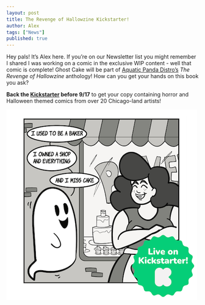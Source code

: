 ```yaml
---
layout: post
title: The Revenge of Hallowzine Kickstarter!
author: Alex
tags: ["News"]
published: true
---
```


Hey pals! It’s Alex here. If you’re on our Newsletter list you might remember I shared I was working on a comic in the exclusive WIP content - well that comic is complete! Ghost Cake will be part of [Aquatic Panda Distro’s](https://instagram.com/aquatic_panda_distro) *The Revenge of Hallowzine* anthology! How can you get your hands on this book you ask? 

**Back the [Kickstarter](https://www.kickstarter.com/projects/revengeofhallowzine/the-revenge-of-hallowzine) before 9/17** to get your copy containing horror and Halloween themed comics from over 20 Chicago-land artists!

![digital drawing of a ghost in front of a bakery with a woman standing in front with crossed arms and a big smile. The ghost’s speech bubbles read “I used to be a baker / I owned a shop and everything / and I miss cake” with a “Live on Kickstarter” graphic overlaid](/assets/img/post/2023_8_21_Kickstarter.png)
